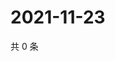 # 2021-11-23

共 0 条

<!-- BEGIN WEIBO -->
<!-- 最后更新时间 Tue Nov 23 2021 10:23:28 GMT+0800 (China Standard Time) -->

<!-- END WEIBO -->
